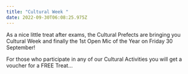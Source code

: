 ```yaml
---
title: "Cultural Week "
date: 2022-09-30T06:08:25.975Z
---
```

As a nice little treat after exams, the Cultural Prefects are bringing you Cultural Week and finally the 1st Open Mic of the Year on Friday 30 September!


For those who participate in any of our Cultural Activities you will get a voucher for a FREE Treat…


